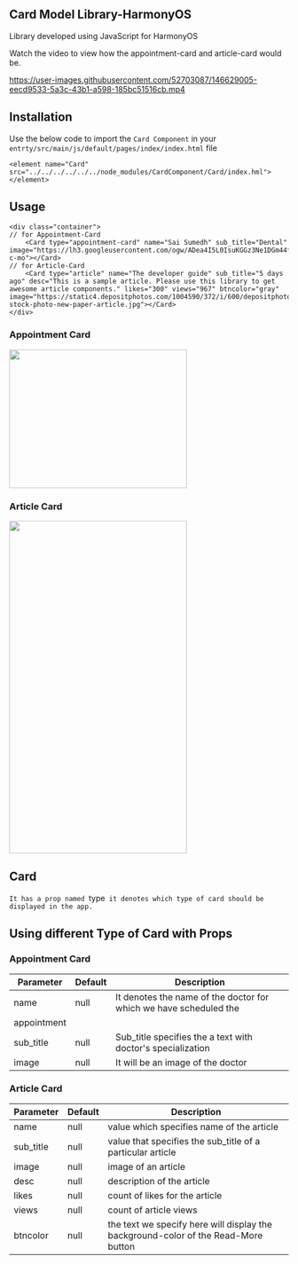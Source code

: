 ## Card Model Library-HarmonyOS

Library developed using JavaScript for HarmonyOS


Watch the video to view how the appointment-card and article-card would be.


https://user-images.githubusercontent.com/52703087/146629005-eecd9533-5a3c-43b1-a598-185bc51516cb.mp4

## Installation

Use the below code to import the `Card Component` in your `entrty/src/main/js/default/pages/index/index.html` file

`<element name="Card" src="../../../../../../node_modules/CardComponent/Card/index.hml"></element>`

## Usage

```hml
<div class="container">
// for Appointment-Card
    <Card type="appointment-card" name="Sai Sumedh" sub_title="Dental" image="https://lh3.googleusercontent.com/ogw/ADea4I5L0IsuKGGz3Ne1DGm44fm2W3x2zq9vS9kiMlDP3A=s32-c-mo"></Card>
// for Article-Card    
    <Card type="article" name="The developer guide" sub_title="5 days ago" desc="This is a sample article. Please use this library to get awesome article components." likes="300" views="967" btncolor="gray" image="https://static4.depositphotos.com/1004590/372/i/600/depositphotos_3729494-stock-photo-new-paper-article.jpg"></Card>
</div>
```

### Appointment Card
<img src="https://user-images.githubusercontent.com/52703087/145769482-b65038be-7de4-403d-9c05-3827a8d2a4ac.PNG" width="320px" height="250px" />

### Article Card
<img src="https://user-images.githubusercontent.com/52703087/146210763-4ccc2d26-1119-4c12-aed9-1609bb05457a.PNG" width="320px" height="600px" />

## Card 

`It has a prop named `type` it denotes which type of card should be displayed in the app.`

## Using different Type of Card with Props

### Appointment Card

| Parameter       | Default                                  | Description                                                      |
|-----------------|------------------------------------------|------------------------------------------------------------------|
| name            | null                                     | It denotes the name of the doctor for which we have scheduled the 
                                                               appointment                                                      |
| sub_title       | null                                     | Sub_title specifies the a text with doctor's specialization      |
| image           | null                                     | It will be an image of the doctor             |
    
### Article Card

| Parameter       | Default           | Description                                                                         |
|-----------------|-------------------|-------------------------------------------------------------------------------------|
| name            | null              | value which specifies name of the article                                           |
| sub_title       | null              | value that specifies the sub_title of a particular article                          |
| image           | null              | image of an article                                                                 |
| desc            | null              | description of the article                                                          |
| likes           | null              | count of likes for the article                                                      |
| views           | null              | count of article views                                                              |
| btncolor        | null              | the text we specify here will display the background-color of the Read-More button  |
